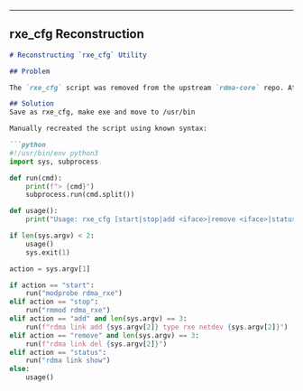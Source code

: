 
---

## rxe_cfg Reconstruction

```markdown
# Reconstructing `rxe_cfg` Utility

## Problem

The `rxe_cfg` script was removed from the upstream `rdma-core` repo. Attempts to download it from historical commits or tags resulted in 404 errors.

## Solution
Save as rxe_cfg, make exe and move to /usr/bin

Manually recreated the script using known syntax:

```python
#!/usr/bin/env python3
import sys, subprocess

def run(cmd):
    print(f"> {cmd}")
    subprocess.run(cmd.split())

def usage():
    print("Usage: rxe_cfg [start|stop|add <iface>|remove <iface>|status]")

if len(sys.argv) < 2:
    usage()
    sys.exit(1)

action = sys.argv[1]

if action == "start":
    run("modprobe rdma_rxe")
elif action == "stop":
    run("rmmod rdma_rxe")
elif action == "add" and len(sys.argv) == 3:
    run(f"rdma link add {sys.argv[2]} type rxe netdev {sys.argv[2]}")
elif action == "remove" and len(sys.argv) == 3:
    run(f"rdma link del {sys.argv[2]}")
elif action == "status":
    run("rdma link show")
else:
    usage()
